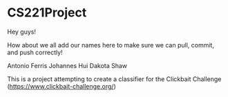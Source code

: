 # CS221Project

Hey guys!

How about we all add our names here to make sure we can pull, commit, and push correctly!

Antonio Ferris
Johannes Hui 
Dakota Shaw

This is a project attempting to create a classifier for the Clickbait Challenge (https://www.clickbait-challenge.org/)